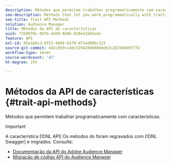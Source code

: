 ```yaml
---
description: Métodos que permitem trabalhar programaticamente com características.
seo-description: Methods that let you work programmatically with traits.
seo-title: Trait API Methods
solution: Audience Manager
title: Métodos da API de características
uuid: 7359070c-0d7b-4dd9-8b8b-028e41bb5a4e
feature: API
exl-id: 65e1b6cd-6f52-4668-b570-d71ed88bc223
source-git-commit: 4d3c859cc4dc5294286680b0e63c287e0409f7fd
workflow-type: tm+mt
source-wordcount: '47'
ht-degree: 25%

---
```


# Métodos da API de características {#trait-api-methods}

Métodos que permitem trabalhar programaticamente com características.

>[!IMPORTANT]
>
>A característica [!DNL API] Os métodos do foram regravados com [!DNL Swagger] e migrados. Consulte:
>
>* [Documentação da API do Adobe Audience Manager](https://bank.demdex.com/portal/swagger/index.html)
>* [Migração de código API do Audience Manager](../../api/api-swagger-migration.md)

